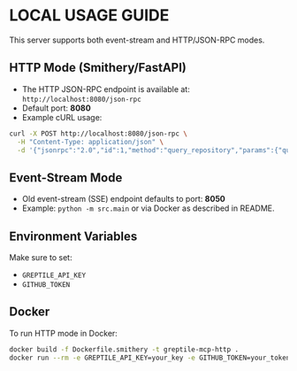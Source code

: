 # LOCAL USAGE GUIDE

This server supports both event-stream and HTTP/JSON-RPC modes.

## HTTP Mode (Smithery/FastAPI)

- The HTTP JSON-RPC endpoint is available at: `http://localhost:8080/json-rpc`
- Default port: **8080**
- Example cURL usage:

```bash
curl -X POST http://localhost:8080/json-rpc \
  -H "Content-Type: application/json" \
  -d '{"jsonrpc":"2.0","id":1,"method":"query_repository","params":{"query":"How is authentication handled?","repositories":"[{\"remote\":\"github\",\"repository\":\"owner/repo\",\"branch\":\"main\"}]"}}'
```

## Event-Stream Mode

- Old event-stream (SSE) endpoint defaults to port: **8050**
- Example: `python -m src.main` or via Docker as described in README.

## Environment Variables

Make sure to set:
- `GREPTILE_API_KEY`
- `GITHUB_TOKEN`

## Docker

To run HTTP mode in Docker:
```bash
docker build -f Dockerfile.smithery -t greptile-mcp-http .
docker run --rm -e GREPTILE_API_KEY=your_key -e GITHUB_TOKEN=your_token -p 8080:8080 greptile-mcp-http
```